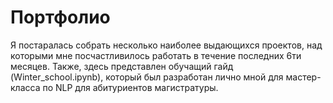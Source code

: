 # Портфолио

Я постаралась собрать несколько наиболее выдающихся проектов, над которыми мне посчастливилось работать в течение последних 6ти месяцев. 
Также, здесь представлен обучащий гайд (Winter_school.ipynb), который был разработан лично мной для мастер-класса по NLP для абитуриентов магистратуры.

